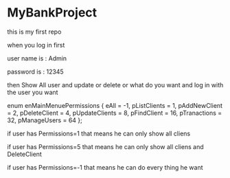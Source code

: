 # MyBankProject
this is my first repo


when you log in first 


user name is : Admin



password  is :  12345






then Show All user and update or delete or what do you want and log in with  the user you want









enum enMainMenuePermissions { eAll = -1, pListClients = 1, pAddNewClient = 2, pDeleteClient = 4, pUpdateClients = 8, pFindClient = 16, pTranactions = 32, pManageUsers = 64 };





if user has Permissions=1  that means he can only show all cliens




if user has Permissions=5  that means he can only show all cliens and DeleteClient





if user has Permissions=-1  that means he can do every thing he want
